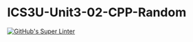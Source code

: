 # ICS3U-Unit3-02-CPP-Random

[![GitHub's Super Linter](https://github.com/matthew-meech/ICS3U-Unit3-02-CPP-Random/workflows/GitHub's%20Super%20Linter/badge.svg)](https://github.com/matthew-meech/ICS3U-Unit3-02-CPP-Random/actions)
